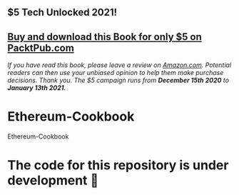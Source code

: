 ## $5 Tech Unlocked 2021!
[Buy and download this Book for only $5 on PacktPub.com](https://www.packtpub.com/product/ethereum-cookbook/9781789133998)
-----
*If you have read this book, please leave a review on [Amazon.com](https://www.amazon.com/gp/product/1789133998).     Potential readers can then use your unbiased opinion to help them make purchase decisions. Thank you. The $5 campaign         runs from __December 15th 2020__ to __January 13th 2021.__*

# Ethereum-Cookbook
Ethereum-Cookbook
# The code for this repository is under development :construction_worker:
